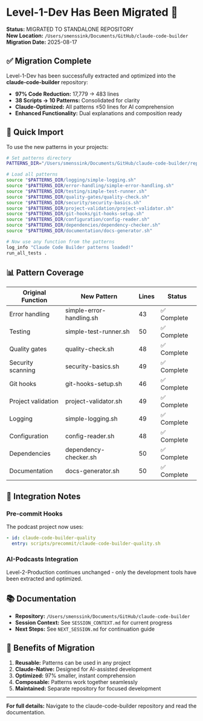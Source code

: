 # Level-1-Dev Has Been Migrated 🚀

**Status:** MIGRATED TO STANDALONE REPOSITORY  
**New Location:** `/Users/smenssink/Documents/GitHub/claude-code-builder`  
**Migration Date:** 2025-08-17  

## ✅ Migration Complete

Level-1-Dev has been successfully extracted and optimized into the **claude-code-builder** repository:

- **97% Code Reduction:** 17,779 → 483 lines
- **38 Scripts → 10 Patterns:** Consolidated for clarity  
- **Claude-Optimized:** All patterns ≤50 lines for AI comprehension
- **Enhanced Functionality:** Dual explanations and composition ready

## 🎯 Quick Import

To use the new patterns in your projects:

```bash
# Set patterns directory
PATTERNS_DIR="/Users/smenssink/Documents/GitHub/claude-code-builder/repository-structure/patterns"

# Load all patterns
source "$PATTERNS_DIR/logging/simple-logging.sh"
source "$PATTERNS_DIR/error-handling/simple-error-handling.sh"
source "$PATTERNS_DIR/testing/simple-test-runner.sh"
source "$PATTERNS_DIR/quality-gates/quality-check.sh"
source "$PATTERNS_DIR/security/security-basics.sh"
source "$PATTERNS_DIR/project-validation/project-validator.sh"
source "$PATTERNS_DIR/git-hooks/git-hooks-setup.sh"
source "$PATTERNS_DIR/configuration/config-reader.sh"
source "$PATTERNS_DIR/dependencies/dependency-checker.sh"
source "$PATTERNS_DIR/documentation/docs-generator.sh"

# Now use any function from the patterns
log_info "Claude Code Builder patterns loaded!"
run_all_tests .
```

## 📊 Pattern Coverage

| Original Function | New Pattern | Lines | Status |
|------------------|-------------|-------|---------|
| Error handling | simple-error-handling.sh | 43 | ✅ Complete |
| Testing | simple-test-runner.sh | 50 | ✅ Complete |
| Quality gates | quality-check.sh | 48 | ✅ Complete |
| Security scanning | security-basics.sh | 49 | ✅ Complete |
| Git hooks | git-hooks-setup.sh | 46 | ✅ Complete |
| Project validation | project-validator.sh | 49 | ✅ Complete |
| Logging | simple-logging.sh | 49 | ✅ Complete |
| Configuration | config-reader.sh | 48 | ✅ Complete |
| Dependencies | dependency-checker.sh | 50 | ✅ Complete |
| Documentation | docs-generator.sh | 50 | ✅ Complete |

## 🔗 Integration Notes

### Pre-commit Hooks
The podcast project now uses:
```yaml
- id: claude-code-builder-quality
  entry: scripts/precommit/claude-code-builder-quality.sh
```

### AI-Podcasts Integration
Level-2-Production continues unchanged - only the development tools have been extracted and optimized.

## 📚 Documentation

- **Repository:** `/Users/smenssink/Documents/GitHub/claude-code-builder`
- **Session Context:** See `SESSION_CONTEXT.md` for current progress
- **Next Steps:** See `NEXT_SESSION.md` for continuation guide

## 🎪 Benefits of Migration

1. **Reusable:** Patterns can be used in any project
2. **Claude-Native:** Designed for AI-assisted development
3. **Optimized:** 97% smaller, instant comprehension
4. **Composable:** Patterns work together seamlessly
5. **Maintained:** Separate repository for focused development

---

**For full details:** Navigate to the claude-code-builder repository and read the documentation.